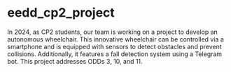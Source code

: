 # eedd_cp2_project
In 2024, as CP2 students, our team is working on a project to develop an autonomous wheelchair. This innovative wheelchair can be controlled via a smartphone and is equipped with sensors to detect obstacles and prevent collisions. Additionally, it features a fall detection system using a Telegram bot. This project addresses ODDs 3, 10, and 11.

